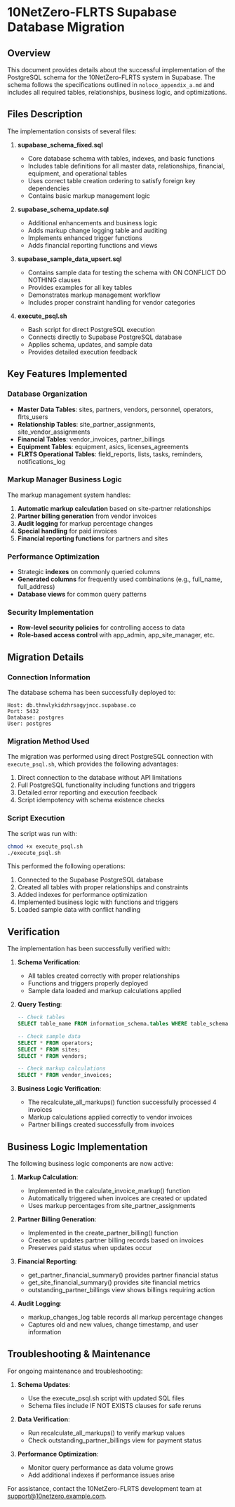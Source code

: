 # 10NetZero-FLRTS Supabase Database Migration

## Overview

This document provides details about the successful implementation of the PostgreSQL schema for the 10NetZero-FLRTS system in Supabase. The schema follows the specifications outlined in `noloco_appendix_a.md` and includes all required tables, relationships, business logic, and optimizations.

## Files Description

The implementation consists of several files:

1. **supabase_schema_fixed.sql**
   - Core database schema with tables, indexes, and basic functions
   - Includes table definitions for all master data, relationships, financial, equipment, and operational tables
   - Uses correct table creation ordering to satisfy foreign key dependencies
   - Contains basic markup management logic

2. **supabase_schema_update.sql**
   - Additional enhancements and business logic
   - Adds markup change logging table and auditing
   - Implements enhanced trigger functions
   - Adds financial reporting functions and views

3. **supabase_sample_data_upsert.sql**
   - Contains sample data for testing the schema with ON CONFLICT DO NOTHING clauses
   - Provides examples for all key tables
   - Demonstrates markup management workflow
   - Includes proper constraint handling for vendor categories

4. **execute_psql.sh**
   - Bash script for direct PostgreSQL execution
   - Connects directly to Supabase PostgreSQL database
   - Applies schema, updates, and sample data
   - Provides detailed execution feedback

## Key Features Implemented

### Database Organization

- **Master Data Tables**: sites, partners, vendors, personnel, operators, flrts_users
- **Relationship Tables**: site_partner_assignments, site_vendor_assignments
- **Financial Tables**: vendor_invoices, partner_billings
- **Equipment Tables**: equipment, asics, licenses_agreements
- **FLRTS Operational Tables**: field_reports, lists, tasks, reminders, notifications_log

### Markup Manager Business Logic

The markup management system handles:

1. **Automatic markup calculation** based on site-partner relationships
2. **Partner billing generation** from vendor invoices
3. **Audit logging** for markup percentage changes
4. **Special handling** for paid invoices
5. **Financial reporting functions** for partners and sites

### Performance Optimization

- Strategic **indexes** on commonly queried columns
- **Generated columns** for frequently used combinations (e.g., full_name, full_address)
- **Database views** for common query patterns

### Security Implementation

- **Row-level security policies** for controlling access to data
- **Role-based access control** with app_admin, app_site_manager, etc.

## Migration Details

### Connection Information

The database schema has been successfully deployed to:

```
Host: db.thnwlykidzhrsagyjncc.supabase.co
Port: 5432
Database: postgres
User: postgres
```

### Migration Method Used

The migration was performed using direct PostgreSQL connection with `execute_psql.sh`, which provides the following advantages:

1. Direct connection to the database without API limitations
2. Full PostgreSQL functionality including functions and triggers
3. Detailed error reporting and execution feedback
4. Script idempotency with schema existence checks

### Script Execution

The script was run with:

```bash
chmod +x execute_psql.sh
./execute_psql.sh
```

This performed the following operations:

1. Connected to the Supabase PostgreSQL database
2. Created all tables with proper relationships and constraints
3. Added indexes for performance optimization
4. Implemented business logic with functions and triggers
5. Loaded sample data with conflict handling

## Verification

The implementation has been successfully verified with:

1. **Schema Verification**:
   - All tables created correctly with proper relationships
   - Functions and triggers properly deployed
   - Sample data loaded and markup calculations applied

2. **Query Testing**:
   ```sql
   -- Check tables
   SELECT table_name FROM information_schema.tables WHERE table_schema = 'public';

   -- Check sample data
   SELECT * FROM operators;
   SELECT * FROM sites;
   SELECT * FROM vendors;

   -- Check markup calculations
   SELECT * FROM vendor_invoices;
   ```

3. **Business Logic Verification**:
   - The recalculate_all_markups() function successfully processed 4 invoices
   - Markup calculations applied correctly to vendor invoices
   - Partner billings created successfully from invoices

## Business Logic Implementation

The following business logic components are now active:

1. **Markup Calculation**:
   - Implemented in the calculate_invoice_markup() function
   - Automatically triggered when invoices are created or updated
   - Uses markup percentages from site_partner_assignments

2. **Partner Billing Generation**:
   - Implemented in the create_partner_billing() function
   - Creates or updates partner billing records based on invoices
   - Preserves paid status when updates occur

3. **Financial Reporting**:
   - get_partner_financial_summary() provides partner financial status
   - get_site_financial_summary() provides site financial metrics
   - outstanding_partner_billings view shows billings requiring action

4. **Audit Logging**:
   - markup_changes_log table records all markup percentage changes
   - Captures old and new values, change timestamp, and user information

## Troubleshooting & Maintenance

For ongoing maintenance and troubleshooting:

1. **Schema Updates**:
   - Use the execute_psql.sh script with updated SQL files
   - Schema files include IF NOT EXISTS clauses for safe reruns

2. **Data Verification**:
   - Run recalculate_all_markups() to verify markup values
   - Check outstanding_partner_billings view for payment status

3. **Performance Optimization**:
   - Monitor query performance as data volume grows
   - Add additional indexes if performance issues arise

For assistance, contact the 10NetZero-FLRTS development team at support@10netzero.example.com.